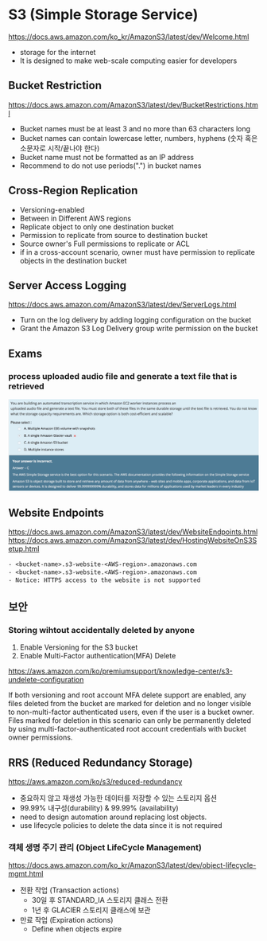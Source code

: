 # S3 (Simple Storage Service)
https://docs.aws.amazon.com/ko_kr/AmazonS3/latest/dev/Welcome.html

  - storage for the internet
  - It is designed to make web-scale computing easier for developers

## Bucket Restriction
https://docs.aws.amazon.com/AmazonS3/latest/dev/BucketRestrictions.html

  - Bucket names must be at least 3 and no more than 63 characters long
  - Bucket names can contain lowercase letter, numbers, hyphens (숫자 혹은 소문자로 시작/끝나야 한다)
  - Bucket name must not be formatted as an IP address
  - Recommend to do not use periods(".") in bucket names

## Cross-Region Replication
  - Versioning-enabled
  - Between in Different AWS regions
  - Replicate object to only one destination bucket
  - Permission to replicate from source to destination bucket
  - Source owner's Full permissions to replicate or ACL
  - if in a cross-account scenario, owner must have permission to replicate objects in the destination bucket

## Server Access Logging
https://docs.aws.amazon.com/AmazonS3/latest/dev/ServerLogs.html

  - Turn on the log delivery by adding logging configuration on the bucket
  - Grant the Amazon S3 Log Delivery group write permission on the bucket


## Exams
### process uploaded audio file and generate a text file that is retrieved
![Alt text](./images/s3-exam1.jpeg)


## Website Endpoints
https://docs.aws.amazon.com/AmazonS3/latest/dev/WebsiteEndpoints.html
https://docs.aws.amazon.com/AmazonS3/latest/dev/HostingWebsiteOnS3Setup.html

    - <bucket-name>.s3-website-<AWS-region>.amazonaws.com
    - <bucket-name>.s3-website.<AWS-region>.amazonaws.com
    - Notice: HTTPS access to the website is not supported

## 보안
### Storing wihtout accidentally deleted by anyone

1. Enable Versioning for the S3 bucket
2. Enable Multi-Factor authentication(MFA) Delete

https://aws.amazon.com/ko/premiumsupport/knowledge-center/s3-undelete-configuration

If both versioning and root account MFA delete support are enabled, any files deleted from the bucket are marked for deletion and no longer visible to non-multi-factor authenticated users, even if the user is a bucket owner. Files marked for deletion in this scenario can only be permanently deleted by using multi-factor-authenticated root account credentials with bucket owner permissions.


## RRS (Reduced Redundancy Storage)
https://aws.amazon.com/ko/s3/reduced-redundancy

  - 중요하지 않고 재생성 가능한 데이터를 저장할 수 있는 스토리지 옵션
  - 99.99% 내구성(durability) & 99.99% (availability)
  - need to design automation around replacing lost objects.
  - use lifecycle policies to delete the data since it is not required

### 객체 생명 주기 관리 (Object LifeCycle Management)
https://docs.aws.amazon.com/ko_kr/AmazonS3/latest/dev/object-lifecycle-mgmt.html

  - 전환 작업 (Transaction actions)
    + 30일 후 STANDARD_IA 스토리지 클래스 전환
    + 1년 후 GLACIER 스토리지 클래스에 보관
  - 만료 작업 (Expiration actions)
    + Define when objects expire



